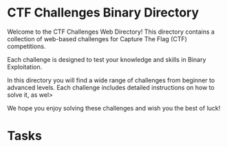 # CTF Challenges Binary Directory

Welcome to the CTF Challenges Web Directory! This directory contains a collection of web-based challenges for Capture The Flag (CTF) competitions.

Each challenge is designed to test your knowledge and skills in Binary Exploitation.

In this directory you will find a wide range of challenges from beginner to advanced levels. Each challenge includes detailed instructions on how to solve it, as wel>

We hope you enjoy solving these challenges and wish you the best of luck!

# Tasks

